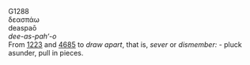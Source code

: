 <body>
  <p>G1288<br>  δεασπάω  <br> deaspaō  <br><i>dee-as-pah‘-o </i><br>From <a href="g1223.htm">1223</a> and <a href="g4685.htm">4685</a>  to <i>draw</i> <i>apart</i>, that is, <i>sever</i> or <i>dismember:</i> - pluck asunder, pull in pieces.<br></p>
 </body>